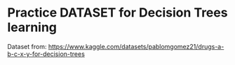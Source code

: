 # Practice DATASET for Decision Trees learning
Dataset from: https://www.kaggle.com/datasets/pablomgomez21/drugs-a-b-c-x-y-for-decision-trees
